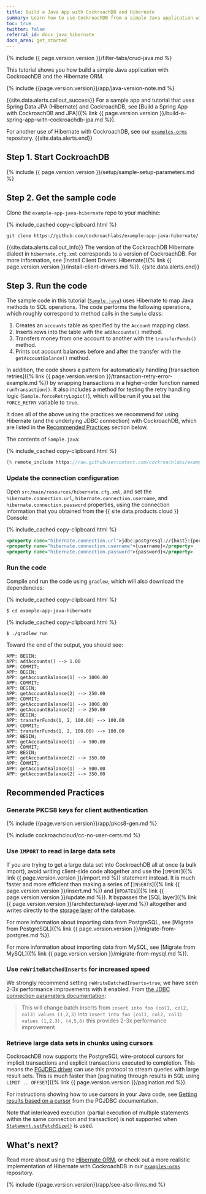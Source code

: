 ```yaml
---
title: Build a Java App with CockroachDB and Hibernate
summary: Learn how to use CockroachDB from a simple Java application with the Hibernate ORM.
toc: true
twitter: false
referral_id: docs_java_hibernate
docs_area: get_started
---
```


{% include {{ page.version.version }}/filter-tabs/crud-java.md %}

This tutorial shows you how build a simple Java application with CockroachDB and the Hibernate ORM.

{% include {{page.version.version}}/app/java-version-note.md %}

{{site.data.alerts.callout_success}}
For a sample app and tutorial that uses Spring Data JPA (Hibernate) and CockroachDB, see [Build a Spring App with CockroachDB and JPA]({% link {{ page.version.version }}/build-a-spring-app-with-cockroachdb-jpa.md %}).

For another use of Hibernate with CockroachDB, see our [`examples-orms`](https://github.com/cockroachdb/examples-orms) repository.
{{site.data.alerts.end}}

## Step 1. Start CockroachDB

{% include {{ page.version.version }}/setup/sample-setup-parameters.md %}

## Step 2. Get the sample code

Clone the `example-app-java-hibernate` repo to your machine:

{% include_cached copy-clipboard.html %}
~~~ shell
git clone https://github.com/cockroachlabs/example-app-java-hibernate/
~~~

{{site.data.alerts.callout_info}}
The version of the CockroachDB Hibernate dialect in `hibernate.cfg.xml` corresponds to a version of CockroachDB. For more information, see [Install Client Drivers: Hibernate]({% link {{ page.version.version }}/install-client-drivers.md %}).
{{site.data.alerts.end}}

## Step 3. Run the code

The sample code in this tutorial ([`Sample.java`](#code-contents)) uses Hibernate to map Java methods to SQL operations. The code performs the following operations, which roughly correspond to method calls in the `Sample` class:

1. Creates an `accounts` table as specified by the `Account` mapping class.
1. Inserts rows into the table with the `addAccounts()` method.
1. Transfers money from one account to another with the `transferFunds()` method.
1. Prints out account balances before and after the transfer with the `getAccountBalance()` method.

In addition, the code shows a pattern for automatically handling [transaction retries]({% link {{ page.version.version }}/transaction-retry-error-example.md %}) by wrapping transactions in a higher-order function named `runTransaction()`. It also includes a method for testing the retry handling logic (`Sample.forceRetryLogic()`), which will be run if you set the `FORCE_RETRY` variable to `true`.

It does all of the above using the practices we recommend for using Hibernate (and the underlying JDBC connection) with CockroachDB, which are listed in the [Recommended Practices](#recommended-practices) section below.

<a name="code-contents"></a>
The contents of `Sample.java`:

{% include_cached copy-clipboard.html %}
~~~ java
{% remote_include https://raw.githubusercontent.com/cockroachlabs/example-app-java-hibernate/master/src/main/java/com/cockroachlabs/Sample.java %}
~~~

<section class="filter-content" markdown="1" data-scope="cockroachcloud">

### Update the connection configuration

Open `src/main/resources/hibernate.cfg.xml`, and set the `hibernate.connection.url`, `hibernate.connection.username`, and `hibernate.connection.password` properties, using the connection information that you obtained from the {{ site.data.products.cloud }} Console:

{% include_cached copy-clipboard.html %}
~~~ xml
<property name="hibernate.connection.url">jdbc:postgresql://{host}:{port}/defaultdb?sslmode=verify-full</property>
<property name="hibernate.connection.username">{username}</property>
<property name="hibernate.connection.password">{password}</property>
~~~

</section>

### Run the code

Compile and run the code using `gradlew`, which will also download the dependencies:

{% include_cached copy-clipboard.html %}
~~~ shell
$ cd example-app-java-hibernate
~~~

{% include_cached copy-clipboard.html %}
~~~ shell
$ ./gradlew run
~~~

Toward the end of the output, you should see:

~~~
APP: BEGIN;
APP: addAccounts() --> 1.00
APP: COMMIT;
APP: BEGIN;
APP: getAccountBalance(1) --> 1000.00
APP: COMMIT;
APP: BEGIN;
APP: getAccountBalance(2) --> 250.00
APP: COMMIT;
APP: getAccountBalance(1) --> 1000.00
APP: getAccountBalance(2) --> 250.00
APP: BEGIN;
APP: transferFunds(1, 2, 100.00) --> 100.00
APP: COMMIT;
APP: transferFunds(1, 2, 100.00) --> 100.00
APP: BEGIN;
APP: getAccountBalance(1) --> 900.00
APP: COMMIT;
APP: BEGIN;
APP: getAccountBalance(2) --> 350.00
APP: COMMIT;
APP: getAccountBalance(1) --> 900.00
APP: getAccountBalance(2) --> 350.00
~~~

## Recommended Practices

### Generate PKCS8 keys for client authentication

{% include {{page.version.version}}/app/pkcs8-gen.md %}

<section class="filter-content" markdown="1" data-scope="cockroachcloud">

{% include cockroachcloud/cc-no-user-certs.md %}

</section>

### Use `IMPORT` to read in large data sets

If you are trying to get a large data set into CockroachDB all at once (a bulk import), avoid writing client-side code altogether and use the [`IMPORT`]({% link {{ page.version.version }}/import.md %}) statement instead. It is much faster and more efficient than making a series of [`INSERT`s]({% link {{ page.version.version }}/insert.md %}) and [`UPDATE`s]({% link {{ page.version.version }}/update.md %}). It bypasses the [SQL layer]({% link {{ page.version.version }}/architecture/sql-layer.md %}) altogether and writes directly to the [storage layer](architecture/storage-layer.html) of the database.

For more information about importing data from PostgreSQL, see [Migrate from PostgreSQL]({% link {{ page.version.version }}/migrate-from-postgres.md %}).

For more information about importing data from MySQL, see [Migrate from MySQL]({% link {{ page.version.version }}/migrate-from-mysql.md %}).

### Use `reWriteBatchedInserts` for increased speed

We strongly recommend setting `reWriteBatchedInserts=true`; we have seen 2-3x performance improvements with it enabled. From [the JDBC connection parameters documentation](https://jdbc.postgresql.org/documentation/use/#connection-parameters):

> This will change batch inserts from `insert into foo (col1, col2, col3) values (1,2,3)` into `insert into foo (col1, col2, col3) values (1,2,3), (4,5,6)` this provides 2-3x performance improvement

### Retrieve large data sets in chunks using cursors

CockroachDB now supports the PostgreSQL wire-protocol cursors for implicit transactions and explicit transactions executed to completion. This means the [PGJDBC driver](https://jdbc.postgresql.org) can use this protocol to stream queries with large result sets. This is much faster than [paginating through results in SQL using `LIMIT .. OFFSET`]({% link {{ page.version.version }}/pagination.md %}).

For instructions showing how to use cursors in your Java code, see [Getting results based on a cursor](https://jdbc.postgresql.org/documentation/query/#getting-results-based-on-a-cursor) from the PGJDBC documentation.

Note that interleaved execution (partial execution of multiple statements within the same connection and transaction) is not supported when [`Statement.setFetchSize()`](https://docs.oracle.com/javase/8/docs/api/java/sql/Statement.html#setFetchSize-int-) is used.

## What's next?

Read more about using the [Hibernate ORM](http://hibernate.org/orm/), or check out a more realistic implementation of Hibernate with CockroachDB in our [`examples-orms`](https://github.com/cockroachdb/examples-orms) repository.

{% include {{page.version.version}}/app/see-also-links.md %}
